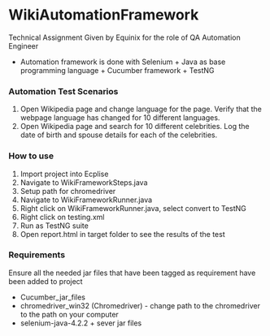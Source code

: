 # WikiAutomationFramework
Technical Assignment Given by Equinix for the role of QA Automation Engineer
- Automation framework is done with Selenium + Java as base programming language + Cucumber framework + TestNG

### Automation Test Scenarios 
1. Open Wikipedia page and change language for the page. Verify that the webpage language has changed for 10 different languages.
2. Open Wikipedia page and search for 10 different celebrities. Log the date of birth and spouse details for each of the celebrities.

### How to use 
1. Import project into Ecplise
2. Navigate to WikiFrameworkSteps.java
3. Setup path for chromedriver
4. Navigate to WikiFrameworkRunner.java
5. Right click on WikiFrameworkRunner.java, select convert to TestNG
6. Right click on testing.xml
7. Run as TestNG suite
8. Open report.html in target folder to see the results of the test

### Requirements 
Ensure all the needed jar files that have been tagged as requirement have been added to project
- Cucumber_jar_files
- chromedriver_win32 (Chromedriver) - change path to the chromedriver to the path on your computer
- selenium-java-4.2.2 + sever jar files



